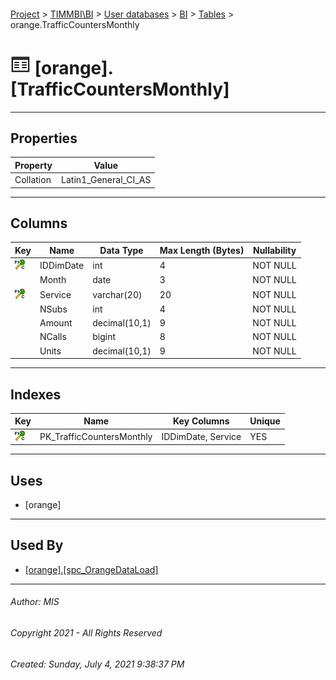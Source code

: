 #### 

[Project](../../../../index.md) > [TIMMBI\\BI](../../../index.md) > [User databases](../../index.md) > [BI](../index.md) > [Tables](Tables.md) > orange.TrafficCountersMonthly

# ![Tables](../../../../Images/Table32.png) [orange].[TrafficCountersMonthly]

---

## <a name="#properties"></a>Properties

| Property | Value |
|---|---|
| Collation | Latin1_General_CI_AS |


---

## <a name="#columns"></a>Columns

| Key | Name | Data Type | Max Length (Bytes) | Nullability |
|---|---|---|---|---|
| [![Cluster Primary Key PK_TrafficCountersMonthly: IDDimDate\Service](../../../../Images/pkcluster.png)](#indexes) | IDDimDate | int | 4 | NOT NULL |
|  | Month | date | 3 | NOT NULL |
| [![Cluster Primary Key PK_TrafficCountersMonthly: IDDimDate\Service](../../../../Images/pkcluster.png)](#indexes) | Service | varchar(20) | 20 | NOT NULL |
|  | NSubs | int | 4 | NOT NULL |
|  | Amount | decimal(10,1) | 9 | NOT NULL |
|  | NCalls | bigint | 8 | NOT NULL |
|  | Units | decimal(10,1) | 9 | NOT NULL |


---

## <a name="#indexes"></a>Indexes

| Key | Name | Key Columns | Unique |
|---|---|---|---|
| [![Cluster Primary Key PK_TrafficCountersMonthly: IDDimDate\Service](../../../../Images/pkcluster.png)](#indexes) | PK_TrafficCountersMonthly | IDDimDate, Service | YES |


---

## <a name="#uses"></a>Uses

* [orange]


---

## <a name="#usedby"></a>Used By

* [[orange].[spc_OrangeDataLoad]](../Programmability/Stored_Procedures/spc_OrangeDataLoad.md)


---

###### Author:  MIS

###### Copyright 2021 - All Rights Reserved

###### Created: Sunday, July 4, 2021 9:38:37 PM

